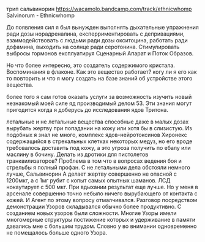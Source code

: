трип сальвинорин https://wacamolo.bandcamp.com/track/ethnicwhomp Salvinorum - Ethnicwhomp

До появления сил я был вынужден выполнять дыхательные упражнения ради дозы норадреналина, експерриментировать с депривациями, взаимодействовать с людьми ради дозы окситоцина, работать ради дофамина, выходить на солнце ради серотонина. Стимулировать выбросы гормонов експлуатируя Сценарный Апарат и Поток Образов.

Но что более интересно, это создатель содержимого кристала. Воспоминания в флаконе. Как это вещество работает? когу ли я его как то повторить и что я могу создать на базе знаний об устройстве этого вещества.

более того я сам готов оказать услуги за возможность изучить новый незнакомый моей силе яд производимый делом 53. Эти знания могут пригодится когда я доберусь до исследования ядов Тритона.

летальные и не летальные вещества способные даже в малых дозах вырубать жертву при попадании на кожу или хотя бы в слизистую. Из подобных я знал не много, комплекс ядов-нейротоксинов Хиронекс содержащийся в стрекальных клетках некоторых медуз, но его вроде требовалось доставить под кожу, а это угроза получить по ебалу или маслину в бочину. Делать из дротики для пистолетов транквилизаторов? Проблема в том что в вопросах ведения боя и стрельбы я полный профан. С не летальными дела обстояли немного лучше, Сальвинорин А делает жертву совершенно не опасной с 1200мкг, а с 1мг рубит с копыт самых опытных шаманов. ЛСД нокаутирует с 500 мкг. При вдыхании результат еще лучше. Но у меня в арсенале совершенно точно небыло ничего вырубающего от контакта с кожей. И Агент по этому вопросу отмалчивался. Разговор посредством демонстрации Узоров складывался обычно более продуктивно. С созданием новых узоров были сложности. Многие Узоры имели многомерные структуры постижение которых и удерживание в памяти давались мне с большим трудом. Словно у во внимании одновременно не помещалось больше одного Узора.